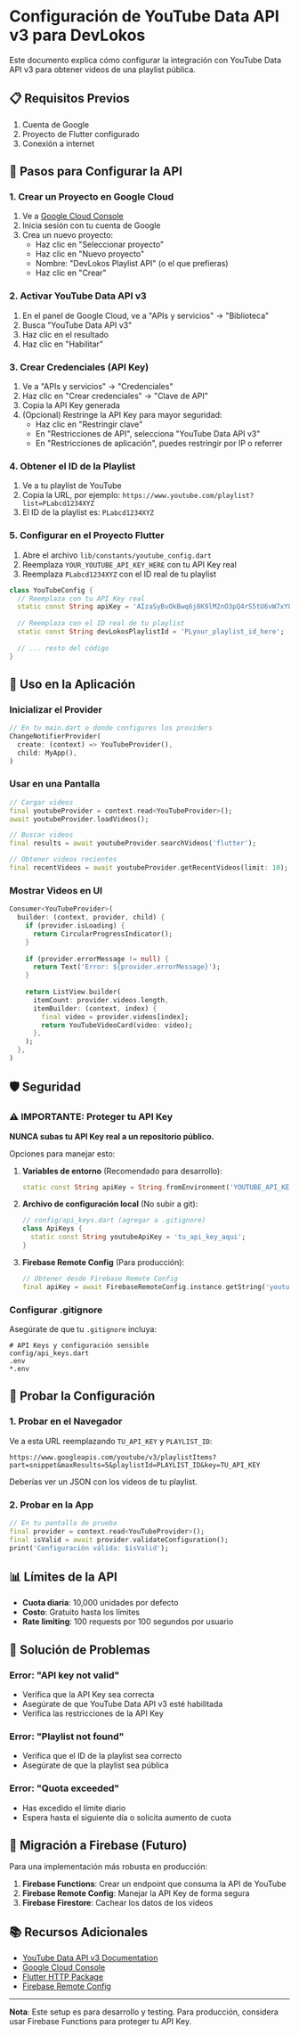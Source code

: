 # Configuración de YouTube Data API v3 para DevLokos

Este documento explica cómo configurar la integración con YouTube Data API v3 para obtener videos de una playlist pública.

## 📋 Requisitos Previos

1. Cuenta de Google
2. Proyecto de Flutter configurado
3. Conexión a internet

## 🚀 Pasos para Configurar la API

### 1. Crear un Proyecto en Google Cloud

1. Ve a [Google Cloud Console](https://console.cloud.google.com/)
2. Inicia sesión con tu cuenta de Google
3. Crea un nuevo proyecto:
   - Haz clic en "Seleccionar proyecto"
   - Haz clic en "Nuevo proyecto"
   - Nombre: "DevLokos Playlist API" (o el que prefieras)
   - Haz clic en "Crear"

### 2. Activar YouTube Data API v3

1. En el panel de Google Cloud, ve a "APIs y servicios" → "Biblioteca"
2. Busca "YouTube Data API v3"
3. Haz clic en el resultado
4. Haz clic en "Habilitar"

### 3. Crear Credenciales (API Key)

1. Ve a "APIs y servicios" → "Credenciales"
2. Haz clic en "Crear credenciales" → "Clave de API"
3. Copia la API Key generada
4. (Opcional) Restringe la API Key para mayor seguridad:
   - Haz clic en "Restringir clave"
   - En "Restricciones de API", selecciona "YouTube Data API v3"
   - En "Restricciones de aplicación", puedes restringir por IP o referrer

### 4. Obtener el ID de la Playlist

1. Ve a tu playlist de YouTube
2. Copia la URL, por ejemplo: `https://www.youtube.com/playlist?list=PLabcd1234XYZ`
3. El ID de la playlist es: `PLabcd1234XYZ`

### 5. Configurar en el Proyecto Flutter

1. Abre el archivo `lib/constants/youtube_config.dart`
2. Reemplaza `YOUR_YOUTUBE_API_KEY_HERE` con tu API Key real
3. Reemplaza `PLabcd1234XYZ` con el ID real de tu playlist

```dart
class YouTubeConfig {
  // Reemplaza con tu API Key real
  static const String apiKey = 'AIzaSyBvOkBwq6j8K9lM2nO3pQ4rS5tU6vW7xY8z';
  
  // Reemplaza con el ID real de tu playlist
  static const String devLokosPlaylistId = 'PLyour_playlist_id_here';
  
  // ... resto del código
}
```

## 🔧 Uso en la Aplicación

### Inicializar el Provider

```dart
// En tu main.dart o donde configures los providers
ChangeNotifierProvider(
  create: (context) => YouTubeProvider(),
  child: MyApp(),
)
```

### Usar en una Pantalla

```dart
// Cargar videos
final youtubeProvider = context.read<YouTubeProvider>();
await youtubeProvider.loadVideos();

// Buscar videos
final results = await youtubeProvider.searchVideos('flutter');

// Obtener videos recientes
final recentVideos = await youtubeProvider.getRecentVideos(limit: 10);
```

### Mostrar Videos en UI

```dart
Consumer<YouTubeProvider>(
  builder: (context, provider, child) {
    if (provider.isLoading) {
      return CircularProgressIndicator();
    }
    
    if (provider.errorMessage != null) {
      return Text('Error: ${provider.errorMessage}');
    }
    
    return ListView.builder(
      itemCount: provider.videos.length,
      itemBuilder: (context, index) {
        final video = provider.videos[index];
        return YouTubeVideoCard(video: video);
      },
    );
  },
)
```

## 🛡️ Seguridad

### ⚠️ IMPORTANTE: Proteger tu API Key

**NUNCA subas tu API Key real a un repositorio público.** 

Opciones para manejar esto:

1. **Variables de entorno** (Recomendado para desarrollo):
   ```dart
   static const String apiKey = String.fromEnvironment('YOUTUBE_API_KEY');
   ```

2. **Archivo de configuración local** (No subir a git):
   ```dart
   // config/api_keys.dart (agregar a .gitignore)
   class ApiKeys {
     static const String youtubeApiKey = 'tu_api_key_aqui';
   }
   ```

3. **Firebase Remote Config** (Para producción):
   ```dart
   // Obtener desde Firebase Remote Config
   final apiKey = await FirebaseRemoteConfig.instance.getString('youtube_api_key');
   ```

### Configurar .gitignore

Asegúrate de que tu `.gitignore` incluya:

```gitignore
# API Keys y configuración sensible
config/api_keys.dart
.env
*.env
```

## 🧪 Probar la Configuración

### 1. Probar en el Navegador

Ve a esta URL reemplazando `TU_API_KEY` y `PLAYLIST_ID`:

```
https://www.googleapis.com/youtube/v3/playlistItems?part=snippet&maxResults=5&playlistId=PLAYLIST_ID&key=TU_API_KEY
```

Deberías ver un JSON con los videos de tu playlist.

### 2. Probar en la App

```dart
// En tu pantalla de prueba
final provider = context.read<YouTubeProvider>();
final isValid = await provider.validateConfiguration();
print('Configuración válida: $isValid');
```

## 📊 Límites de la API

- **Cuota diaria**: 10,000 unidades por defecto
- **Costo**: Gratuito hasta los límites
- **Rate limiting**: 100 requests por 100 segundos por usuario

## 🐛 Solución de Problemas

### Error: "API key not valid"
- Verifica que la API Key sea correcta
- Asegúrate de que YouTube Data API v3 esté habilitada
- Verifica las restricciones de la API Key

### Error: "Playlist not found"
- Verifica que el ID de la playlist sea correcto
- Asegúrate de que la playlist sea pública

### Error: "Quota exceeded"
- Has excedido el límite diario
- Espera hasta el siguiente día o solicita aumento de cuota

## 🔄 Migración a Firebase (Futuro)

Para una implementación más robusta en producción:

1. **Firebase Functions**: Crear un endpoint que consuma la API de YouTube
2. **Firebase Remote Config**: Manejar la API Key de forma segura
3. **Firebase Firestore**: Cachear los datos de los videos

## 📚 Recursos Adicionales

- [YouTube Data API v3 Documentation](https://developers.google.com/youtube/v3)
- [Google Cloud Console](https://console.cloud.google.com/)
- [Flutter HTTP Package](https://pub.dev/packages/http)
- [Firebase Remote Config](https://firebase.google.com/docs/remote-config)

---

**Nota**: Este setup es para desarrollo y testing. Para producción, considera usar Firebase Functions para proteger tu API Key.
